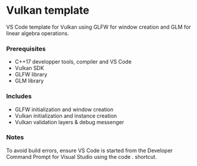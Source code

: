 # Vulkan template

VS Code template for Vulkan using GLFW for window creation and GLM for linear algebra operations.

### Prerequisites

- C++17 developper tools, compiler and VS Code
- Vulkan SDK
- GLFW library
- GLM library

### Includes

- GLFW initialization and window creation
- Vulkan initialization and instance creation
- Vulkan validation layers & debug messenger

### Notes

To avoid build errors, ensure VS Code is started from the Developer Command Prompt for Visual Studio using the code . shortcut.
